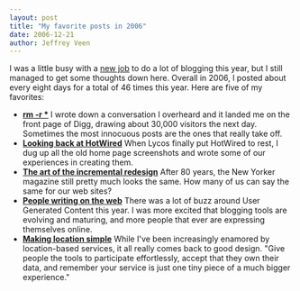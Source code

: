 ```yaml
--- 
layout: post
title: "My favorite posts in 2006"
date: 2006-12-21
author: Jeffrey Veen
---
```

I was a little busy with a <a href="http://googleblog.blogspot.com/2006/02/here-comes-measure-map.html">new job</a> to do a lot of blogging this year, but I still managed to get some thoughts down here. Overall in 2006, I posted about every eight days for a total of 46 times this year. Here are five of my favorites:

<ul><li><strong><a href="http://www.veen.com/jeff/archives/000899.html">rm -r *</a></strong> I wrote down a conversation I overheard and it landed me on the front page of Digg, drawing about 30,000 visitors the next day. Sometimes the most innocuous posts are the ones that really take off.</li>

<li><strong><a href="http://www.veen.com/jeff/archives/000903.html">Looking back at HotWired</a></strong> When Lycos finally put HotWired to rest, I dug up all the old home page screenshots and wrote some of our experiences in creating them.</li>

<li><strong><a href="http://www.veen.com/jeff/archives/000840.html">The art of the incremental redesign</a></strong> After 80 years, the New Yorker magazine still pretty much looks the same. How many of us can say the same for our web sites?</li>

<li><strong><a href="http://www.veen.com/jeff/archives/000895.html">People writing on the web</a></strong> There was a lot of buzz around User Generated Content this year. I was more excited that blogging tools are evolving and maturing, and more people that ever are expressing themselves online.</li>

<li><strong><a href="http://www.veen.com/jeff/archives/000919.html">Making location simple</a></strong> While I've been increasingly enamored by location-based services, it all really comes back to good design. "Give people the tools to participate effortlessly, accept that they own their data, and remember your service is just one tiny piece of a much bigger experience."</li></ul>
&#8203;